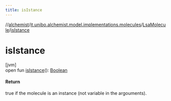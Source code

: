 ```yaml
---
title: isIstance
---
```

//[alchemist](../../../index.html)/[it.unibo.alchemist.model.implementations.molecules](../index.html)/[LsaMolecule](index.html)/[isIstance](is-istance.html)



# isIstance



[jvm]\
open fun [isIstance](is-istance.html)(): [Boolean](https://kotlinlang.org/api/latest/jvm/stdlib/kotlin/-boolean/index.html)



#### Return



true if the molecule is an instance (not variable in the argouments).




